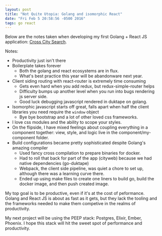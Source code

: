 ```yaml
---
layout: post
title: "Not Quite Utopia: Golang and isomorphic React"
date: "Fri Feb 5 20:58:56 -0500 2016"
tags: go react
---
```


Below are the notes taken when developing my first Golang + React JS application:
[Cross City Search](http://urbanevents.dimroc.com/?q=tattoos).

Notes:

* Productivity just isn't there
* Boilerplate takes forever
  * Both the golang and react ecosystems are in flux.
  * What's best practice this year will be abandonware next year.
* Client siding routing with react-router is extremely time consuming
  * Gets even hard when you add redux, but redux-simple-router helps
  * Difficulty bumps up another level when you run into bugs rendering js server side.
  * Good luck debugging javascript rendered in duktape on golang.
* Isomorphic javascript starts off great, falls apart when half the client libraries you need require the `window` object
  * Bye bye bootstrap and a lot of other loved css frameworks.
* I love css modules and the ability to scope your styles.
* On the flipside, I have mixed feelings about coupling everything in a component together: view, style, and logic live in the component/my-component folder.
* Build configurations became pretty sophisticated despite Golang's amazing compiler
  * Used fancy cross compilation to prepare binaries for docker.
  * Had to roll that back for part of the app (cityweb) because we had native dependencies (go-duktape)
  * Webpack, the client side pipeline, was quiet a chore to set up, although there was a learning curve there.
  * Ended up using make files to create one liners to build go, build the docker image, and then push created image.

My top goal is to be productive, even if it's at the cost of peformance.
Golang and React JS is about as fast as it gets, but they lack the tooling and the frameworks
needed to make them competive in the realms of productivity.

My next project will be using the PEEP stack: Postgres, Elixir, Ember, Phoenix.
I hope this stack will hit the sweet spot of performance and productivity.
